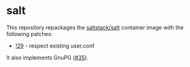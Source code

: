 # salt

This repository repackages the [saltstack/salt](https://hub.docker.com/r/saltstack/salt) container image with the following patches:

- [!29](https://gitlab.com/saltstack/open/saltdocker/-/merge_requests/29) - respect existing user.conf

It also implements GnuPG ([#35](https://gitlab.com/saltstack/open/saltdocker/-/issues/35)).
